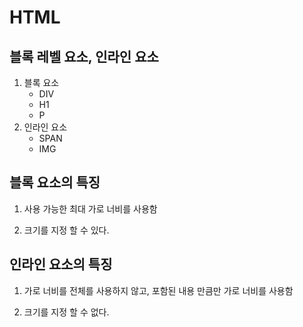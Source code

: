 # HTML

## 블록 레벨 요소, 인라인 요소

1. 블록 요소
    - DIV
    - H1
    - P
2. 인라인 요소
    - SPAN
    - IMG

## 블록 요소의 특징

1. 사용 가능한 최대 가로 너비를 사용함

2. 크기를 지정 할 수 있다.

## 인라인 요소의 특징

1. 가로 너비를 전체를 사용하지 않고, 포함된 내용 만큼만 가로 너비를 사용함

2. 크기를 지정 할 수 없다.